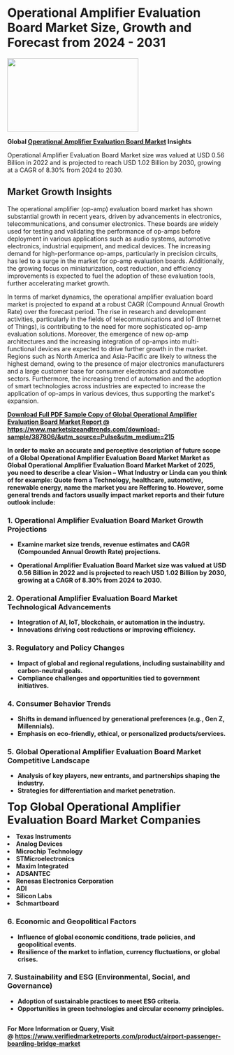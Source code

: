 <H1>Operational Amplifier Evaluation Board Market Size, Growth and Forecast from 2024 - 2031</H1><img class="aligncenter size-medium wp-image-584254" src="https://thirdeyenews.in/wp-content/uploads/2024/09/Global-Market-Research-300x168.jpeg" alt="" width="300" height="168" /><p><strong>Global&nbsp;<a href="https://www.marketsizeandtrends.com/download-sample/387806/&amp;utm_source=Pulse&amp;utm_medium=215">Operational Amplifier Evaluation Board Market</a> Insights</strong></p><p>Operational Amplifier Evaluation Board Market size was valued at USD 0.56 Billion in 2022 and is projected to reach USD 1.02 Billion by 2030, growing at a CAGR of 8.30% from 2024 to 2030.</p><p><h2>Market Growth Insights</h2> <p>The operational amplifier (op-amp) evaluation board market has shown substantial growth in recent years, driven by advancements in electronics, telecommunications, and consumer electronics. These boards are widely used for testing and validating the performance of op-amps before deployment in various applications such as audio systems, automotive electronics, industrial equipment, and medical devices. The increasing demand for high-performance op-amps, particularly in precision circuits, has led to a surge in the market for op-amp evaluation boards. Additionally, the growing focus on miniaturization, cost reduction, and efficiency improvements is expected to fuel the adoption of these evaluation tools, further accelerating market growth.</p> <p><strong><a href="https://www.example.com/download-sample" target="_blank"></a></strong></p> <p>In terms of market dynamics, the operational amplifier evaluation board market is projected to expand at a robust CAGR (Compound Annual Growth Rate) over the forecast period. The rise in research and development activities, particularly in the fields of telecommunications and IoT (Internet of Things), is contributing to the need for more sophisticated op-amp evaluation solutions. Moreover, the emergence of new op-amp architectures and the increasing integration of op-amps into multi-functional devices are expected to drive further growth in the market. Regions such as North America and Asia-Pacific are likely to witness the highest demand, owing to the presence of major electronics manufacturers and a large customer base for consumer electronics and automotive sectors. Furthermore, the increasing trend of automation and the adoption of smart technologies across industries are expected to increase the application of op-amps in various devices, thus supporting the market's expansion.</p> <p><strong><a href="https://www.example.com/get-more" target="_blank"></p><p><span class=""><strong>Download Full PDF Sample Copy of Global Operational Amplifier Evaluation Board Market Report</strong> @ <a href="https://www.marketsizeandtrends.com/download-sample/387806/&amp;utm_source=Pulse&amp;utm_medium=215" target="_blank">https://www.marketsizeandtrends.com/download-sample/387806/&amp;utm_source=Pulse&amp;utm_medium=215</a></span></p><p>In order to make an accurate and perceptive description of future scope of a Global&nbsp;Operational Amplifier Evaluation Board Market Market as Global&nbsp;Operational Amplifier Evaluation Board Market Market of 2025, you need to describe a clear Vision &ndash; What Industry or Linda can you think of for example: Quote from a Technology, healthcare, automotive, renewable energy, name the market you are Reffering to. However, some general trends and factors usually impact market reports and their future outlook include:</p><h3>1.&nbsp;<strong>Operational Amplifier Evaluation Board Market Growth Projections</strong></h3><ul><li>Examine market size trends, revenue estimates and CAGR (Compounded Annual Growth Rate) projections.</li><li><p>Operational Amplifier Evaluation Board Market size was valued at USD 0.56 Billion in 2022 and is projected to reach USD 1.02 Billion by 2030, growing at a CAGR of 8.30% from 2024 to 2030.</p></li></ul><h3>2.&nbsp;<strong>Operational Amplifier Evaluation Board Market Technological Advancements</strong></h3><ul><li>Integration of AI, IoT, blockchain, or automation in the industry.</li><li>Innovations driving cost reductions or improving efficiency.</li></ul><h3>3.&nbsp;<strong>Regulatory and Policy Changes</strong></h3><ul><li>Impact of global and regional regulations, including sustainability and carbon-neutral goals.</li><li>Compliance challenges and opportunities tied to government initiatives.</li></ul><h3>4.&nbsp;<strong>Consumer Behavior Trends</strong></h3><ul><li>Shifts in demand influenced by generational preferences (e.g., Gen Z, Millennials).</li><li>Emphasis on eco-friendly, ethical, or personalized products/services.</li></ul><h3>5.&nbsp;<strong>Global Operational Amplifier Evaluation Board Market Competitive Landscape</strong></h3><ul><li>Analysis of key players, new entrants, and partnerships shaping the industry.</li><li>Strategies for differentiation and market penetration.</li></ul><p data-pm-slice="1 1 []"><span style="color: inherit; font-family: inherit; font-size: 25px;">Top Global Operational Amplifier Evaluation Board Market Companies</span></p><div class="" data-test-id=""><p><li>Texas Instruments</li><li> Analog Devices</li><li> Microchip Technology</li><li> STMicroelectronics</li><li> Maxim Integrated</li><li> ADSANTEC</li><li> Renesas Electronics Corporation</li><li> ADI</li><li> Silicon Labs</li><li> Schmartboard</li></p></div><h3>6.&nbsp;<strong>Economic and Geopolitical Factors</strong></h3><ul><li>Influence of global economic conditions, trade policies, and geopolitical events.</li><li>Resilience of the market to inflation, currency fluctuations, or global crises.</li></ul><h3>7.&nbsp;<strong>Sustainability and ESG (Environmental, Social, and Governance)</strong></h3><ul><li>Adoption of sustainable practices to meet ESG criteria.</li><li>Opportunities in green technologies and circular economy principles.</li></ul><h2><strong style="font-size: 14px;">For More Information or Query, Visit @&nbsp;</strong><a style="background-color: #ffffff; font-size: 14px;" href="https://www.marketsizeandtrends.com/report/operational-amplifier-evaluation-board-market/" target="_blank">https://www.verifiedmarketreports.com/product/airport-passenger-boarding-bridge-market</a></h2>
